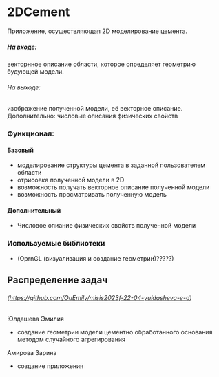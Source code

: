 # 2DCement
Приложение, осуществляющая 2D моделирование цемента.

##### На входе: 
  векторнное описание области, которое определяет геометрию будующей модели.

###### На выходе: 
  изображение полученной модели, её векторное описание. Дополнительно: числовые описания физических свойств

### Функционал:

#### Базовый

  *  моделирование структуры цемента в заданной пользователем области
  *  отрисовка полученной модели в 2D
  *  возможность получать векторное описание полученной модели
  *  возможность просматривать полученную модель
    
#### Дополнительный

  * Числовое опиание физических свойств полученной модели

  
### Используемые библиотеки

* (OprnGL (визуализация и создание геометрии)?????)


## Распределение задач

###### (https://github.com/OuEmily/misis2023f-22-04-yuldasheva-e-d)
Юлдашева Эмилия
  - создание геометрии модели цементно обработанного основания методом случайного агрегирования

Амирова Зарина
  - создание приложения
